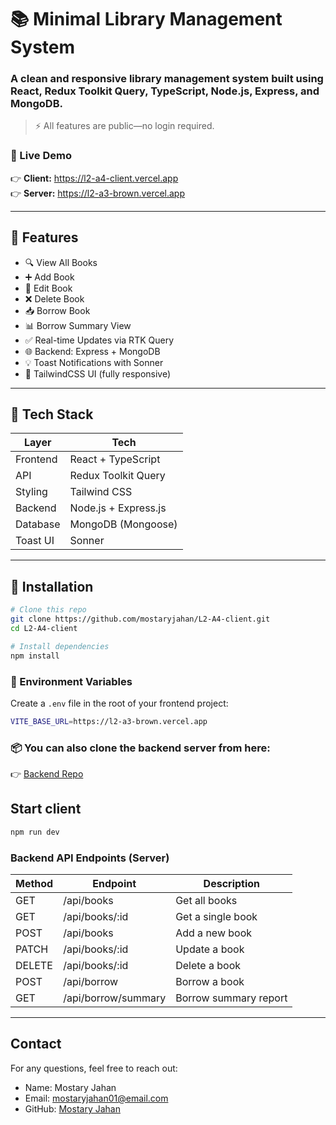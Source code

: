 # 📚 Minimal Library Management System

### A clean and responsive library management system built using **React**, **Redux Toolkit Query**, **TypeScript**, **Node.js**, **Express**, and **MongoDB**.

> ⚡ All features are public—no login required.

 ###  🔗 Live Demo
👉 **Client:** https://l2-a4-client.vercel.app </br>
👉 **Server:** https://l2-a3-brown.vercel.app

---

## 🚀 Features

- 🔍 View All Books
- ➕ Add Book
- 📝 Edit Book
- ❌ Delete Book
- 📥 Borrow Book
- 📊 Borrow Summary View
- ✅ Real-time Updates via RTK Query
- 🌐 Backend: Express + MongoDB
- 💡 Toast Notifications with Sonner
- 🎨 TailwindCSS UI (fully responsive)

---

## 🧩 Tech Stack

| Layer      | Tech                      |
|------------|---------------------------|
| Frontend   | React + TypeScript        |
| API        | Redux Toolkit Query       |
| Styling    | Tailwind CSS              |
| Backend    | Node.js + Express.js      |
| Database   | MongoDB (Mongoose)        |
| Toast UI   | Sonner                    |

---

## 🔧 Installation

```bash
# Clone this repo
git clone https://github.com/mostaryjahan/L2-A4-client.git
cd L2-A4-client
```


```bash
# Install dependencies
npm install
```


### 🧪 Environment Variables

Create a `.env` file in the root of your frontend project:

```bash
VITE_BASE_URL=https://l2-a3-brown.vercel.app
```

### 📦 You can also clone the backend server from here:  
👉 [Backend Repo](https://github.com/mostaryjahan/L2-A3)



## Start client
```bash
npm run dev
```

### Backend API Endpoints (Server)

| Method | Endpoint            | Description           |
| ------ | ------------------- | --------------------- |
| GET    | /api/books          | Get all books         |
| GET    | /api/books/\:id     | Get a single book     |
| POST   | /api/books          | Add a new book        |
| PATCH  | /api/books/\:id     | Update a book         |
| DELETE | /api/books/\:id     | Delete a book         |
| POST   | /api/borrow         | Borrow a book         |
| GET    | /api/borrow/summary | Borrow summary report |


---
## Contact

For any questions, feel free to reach out:

* Name: Mostary Jahan
* Email: [mostaryjahan01@email.com](mailto:mostaryjahan01@email.com)
* GitHub: [Mostary Jahan](https://github.com/mostaryjahan)

